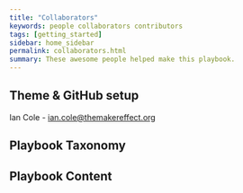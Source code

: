 ```yaml
---
title: "Collaborators"
keywords: people collaborators contributors
tags: [getting_started]
sidebar: home_sidebar
permalink: collaborators.html
summary: These awesome people helped make this playbook.
---
```


## Theme & GitHub setup
Ian Cole - ian.cole@themakereffect.org

## Playbook Taxonomy

## Playbook Content

